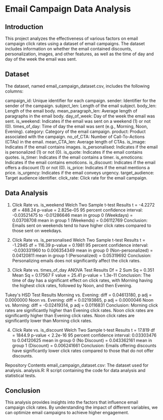 # Email Campaign Data Analysis

## Introduction
This project analyzes the effectiveness of various factors on email campaign click rates using a dataset of email campaigns. The dataset includes information on whether the email contained discounts, personalization, images, and other features, as well as the time of day and day of the week the email was sent.

## Dataset
The dataset, named email_campaign_dataset.csv, includes the following columns:

campaign_id: Unique identifier for each campaign.
sender: Identifier for the sender of the campaign.
subject_len: Length of the email subject.
body_len: Length of the email body.
mean_paragraph_len: Average length of paragraphs in the email body.
day_of_week: Day of the week the email was sent.
is_weekend: Indicates if the email was sent on a weekend (1) or not (0).
times_of_day: Time of day the email was sent (e.g., Morning, Noon, Evening).
category: Category of the email campaign.
product: Product associated with the campaign.
no_of_CTA: Number of Call-To-Actions (CTAs) in the email.
mean_CTA_len: Average length of CTAs.
is_image: Indicates if the email contains images.
is_personalised: Indicates if the email is personalized (1) or not (0).
is_quote: Indicates if the email contains quotes.
is_timer: Indicates if the email contains a timer.
is_emoticons: Indicates if the email contains emoticons.
is_discount: Indicates if the email offers a discount (1) or not (0).
is_price: Indicates if the email mentions a price.
is_urgency: Indicates if the email conveys urgency.
target_audience: Target audience identifier.
click_rate: Click rate for the email campaign.

## Data Analysis
1. Click Rate vs. is_weekend
Welch Two Sample t-test Results
t = -4.2272
df = 488.24
p-value = 2.825e-05
95 percent confidence interval: -0.03521475 to -0.01286646
mean in group 0 (Weekdays) = 0.03708708
mean in group 1 (Weekends) = 0.06112769
Conclusion: Emails sent on weekends tend to have higher click rates compared to those sent on weekdays.

2. Click Rate vs. is_personalised
Welch Two Sample t-test Results
t = -1.2945
df = 116.39
p-value = 0.1981
95 percent confidence interval: -0.030331960 to 0.006354349
mean in group 0 (Non-personalized) = 0.04120811
mean in group 1 (Personalized) = 0.05319692
Conclusion: Personalizing emails does not significantly affect the click rates.

3. Click Rate vs. times_of_day
ANOVA Test Results
Df = 2
Sum Sq = 0.351
Mean Sq = 0.17567
F value = 25.41
p-value = 1.3e-11
Conclusion: The time of day has a significant effect on click rates, with Morning having the highest click rates, followed by Noon, and then Evening.

Tukey's HSD Test Results
Morning vs. Evening: diff = 0.04613180, p adj = 0.0000000
Noon vs. Evening: diff = 0.02193865, p adj = 0.0000046
Noon vs. Morning: diff = -0.02419314, p adj = 0.0116831
Conclusion: Morning click rates are significantly higher than Evening click rates. Noon click rates are significantly higher than Evening click rates. Noon click rates are significantly lower than Morning click rates.

4. Click Rate vs. is_discount
Welch Two Sample t-test Results
t = 17.819
df = 1844.9
p-value < 2.2e-16
95 percent confidence interval: 0.03303476 to 0.04120625
mean in group 0 (No Discount) = 0.043362161
mean in group 1 (Discount) = 0.006241661
Conclusion: Emails offering discounts have significantly lower click rates compared to those that do not offer discounts.

Repository Contents
email_campaign_dataset.csv: The dataset used for analysis.
analysis.R: R script containing the code for data analysis and statistical tests.

## Conclusion
This analysis provides insights into the factors that influence email campaign click rates. By understanding the impact of different variables, we can optimize email campaigns to achieve higher engagement.
